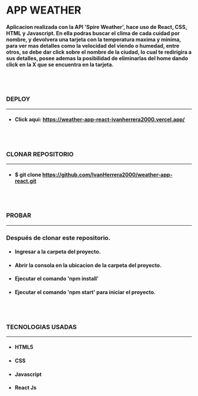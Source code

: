 # APP WEATHER

#### Aplicacion realizada con la API 'Spire Weather', hace uso de React, CSS, HTML y Javascript. En ella podras buscar el clima de cada cuidad por nombre, y devolvera una tarjeta con la temperatura maxima y minima, para ver mas detalles como la velocidad del viendo o humedad, entre otros, se debe dar click sobre el nombre de la ciudad, lo cual te redirigira a sus detalles, posee ademas la posibilidad de eliminarlas del home dando click en la X que se encuentra en la tarjeta.

<br>
<br>

### DEPLOY

<hr>

- #### Click aqui: https://weather-app-react-ivanherrera2000.vercel.app/
<br>
<br>

### CLONAR REPOSITORIO

<hr>

- #### $ git clone https://github.com/IvanHerrera2000/weather-app-react.git
<br>
<br>

### PROBAR

<hr>

### Después de clonar este repositorio.

- #### Ingresar a la carpeta del proyecto.
- #### Abrir la consola en la ubicacion de la carpeta del proyecto.
- #### Ejecutar el comando 'npm install'
- #### Ejecutar el comando 'npm start' para iniciar el proyecto.
<br>
<br>

### TECNOLOGIAS USADAS

<hr>

- #### HTML5
- #### CSS
- #### Javascript
- #### React Js

<br>
<br>
